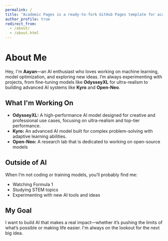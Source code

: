 ```yaml
---
permalink: /
title: "Academic Pages is a ready-to-fork GitHub Pages template for academic personal websites"
author_profile: true
redirect_from: 
  - /about/
  - /about.html
---
```


# About Me

Hey, I'm **Aayan**—an AI enthusiast who loves working on machine learning, model optimization, and exploring new ideas. I’m always experimenting with projects, from fine-tuning models like **OdysseyXL** for ultra-realism to building advanced AI systems like **Kyro** and **Open-Neo**.  

## What I'm Working On
- **OdysseyXL:** A high-performance AI model designed for creative and professional use cases, focusing on ultra-realism and top-tier performance.  
- **Kyro:** An advanced AI model built for complex problem-solving with adaptive learning abilities.  
- **Open-Neo:** A research lab that is dedicated to working on open-source models

## Outside of AI
When I’m not coding or training models, you’ll probably find me:  
- Watching Formula 1  
- Studying STEM topics  
- Experimenting with new AI tools and ideas  

## My Goal
I want to build AI that makes a real impact—whether it’s pushing the limits of what’s possible or making life easier. I'm always on the lookout for the next big idea.  

